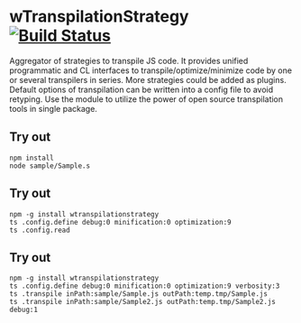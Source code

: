 
# wTranspilationStrategy [![Build Status](https://travis-ci.org/Wandalen/wTranspilationStrategy.svg?branch=master)](https://travis-ci.org/Wandalen/wTranspilationStrategy)

Aggregator of strategies to transpile JS code. It provides unified programmatic and CL interfaces to transpile/optimize/minimize code by one or several transpilers in series. More strategies could be added as plugins. Default options of transpilation can be written into a config file to avoid retyping. Use the module to utilize the power of open source transpilation tools in single package.

## Try out
```
npm install
node sample/Sample.s
```

## Try out
```
npm -g install wtranspilationstrategy
ts .config.define debug:0 minification:0 optimization:9
ts .config.read
```

## Try out
```
npm -g install wtranspilationstrategy
ts .config.define debug:0 minification:0 optimization:9 verbosity:3
ts .transpile inPath:sample/Sample.js outPath:temp.tmp/Sample.js
ts .transpile inPath:sample/Sample2.js outPath:temp.tmp/Sample2.js debug:1
```

